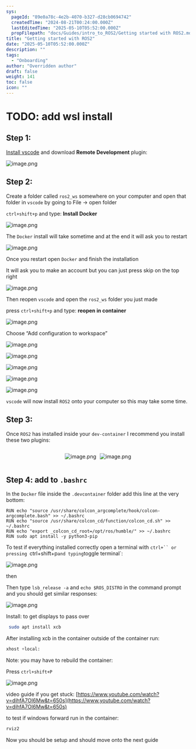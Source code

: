 ```yaml
---
sys:
  pageId: "89e0a78c-4e2b-4070-b327-d28cb0694742"
  createdTime: "2024-08-21T00:24:00.000Z"
  lastEditedTime: "2025-05-10T05:52:00.000Z"
  propFilepath: "docs/Guides/intro_to_ROS2/Getting started with ROS2.md"
title: "Getting started with ROS2"
date: "2025-05-10T05:52:00.000Z"
description: ""
tags:
  - "Onboarding"
author: "Overridden author"
draft: false
weight: 141
toc: false
icon: ""
---
```


# TODO: add wsl install

## Step 1:

[Install vscode](https://code.visualstudio.com/download) and download **Remote Development** plugin:

![image.png](https://prod-files-secure.s3.us-west-2.amazonaws.com/d518164a-d88e-44d1-a4ee-3adb3bd8bce0/efb52993-1881-4a40-b95e-6f020334f022/image.png?X-Amz-Algorithm=AWS4-HMAC-SHA256&X-Amz-Content-Sha256=UNSIGNED-PAYLOAD&X-Amz-Credential=ASIAZI2LB466TZBS2Z3L%2F20250609%2Fus-west-2%2Fs3%2Faws4_request&X-Amz-Date=20250609T150932Z&X-Amz-Expires=3600&X-Amz-Security-Token=IQoJb3JpZ2luX2VjEM7%2F%2F%2F%2F%2F%2F%2F%2F%2F%2FwEaCXVzLXdlc3QtMiJHMEUCIE%2FluFLkdzXBY1gmLliF%2BjLD08HxJRvj0gS%2B4NVO9WSNAiEAqyNYfgzjrvbiRONxSZh97EAP2%2FgsPigd%2F93VdWKw804qiAQIp%2F%2F%2F%2F%2F%2F%2F%2F%2F%2F%2FARAAGgw2Mzc0MjMxODM4MDUiDHlSzucvdGxvjvDHoCrcA2qWIfE1EGC8oT3SaYiL4t3xVHdNycFSAjId9BM4KWcA6wHaxXGhHyZ9Ro3AFSxX9%2B1gj3GkIfUHUfzhWIstOO8UAR0tu%2BBJMTaPw4B9QlZMJ%2FT9tYiWQxpzxLfGTip5rfOx96jydO4oh88W3QavM2S5vZl%2B6GBtG1qVtNz2P7PlkJTZ00rCFGBkEBIdkNEPz4Am23%2FBBrxinwnR0BggB08pX%2FzqirdVffXTvT5EWGWF6B%2FQh%2BcahvqznEyxW5kHvNQXSwwFSPOyBNkVvM3mi4juWUVRTWP0vxi7vO7v0CSGZSBD60eNkwKlMmAbvl9PyAdXmCmkleG%2BUWPnmi%2BjxXHC7bl7yOMVl6Y6SII6xtgzZd9aLPMUZgzZDeZOls9Mj8Ds9G2wELiTSlKYz5h46FPLBlF7ZU2aKOSkFz4zwjaEc6DVWtp7XGTqWGaOqhuL%2FYZhMy9mHxjxU4mjEbTH4YAVIVTUvwdXY8a16sIj3wj5%2Bdn0RzrR%2BQCYDl%2Fnr5HyrvtaziQdIQ6%2B7qIhczPicgot%2FOIvSRzVZKXiRcvrHDBFpEkd9O6KFVzZX2bBTR9je2rA9EUHLLfX1e21%2FAB6hglC4nO2uyddqxgdqSnr1KT%2BipPYHpT5pAetvmhhMLrWm8IGOqUBP3JcStF7gtw6q%2BNmEmajaMPGwIjEJ2Gb2lvSv5Mh%2F%2FaAuTBZzUnvzkqLdql2Sb5KzyPWeQXGDaZqyV056K0uLCRWgHdHijGZU6%2FtTFXoS36XlvOZWrPk902%2FM7b3rHA1n7ijXfyYyzr3dmvAByMGbsjzhaRzftbRwi%2BeK71D3IWlqTfVhE692nv3vnOZ6iQOOrUDEFMqZ31%2F7dSRz626sHKs5%2Btu&X-Amz-Signature=81a96ff5f5a0f30d0347b0c957b3848b8d082fb31d75429ad13bced5ad397427&X-Amz-SignedHeaders=host&x-id=GetObject)

## Step 2:

Create a folder called `ros2_ws` somewhere on your computer and open that folder in `vscode` by going to File → open folder 

`ctrl+shift+p` and type: **Install Docker**

![image.png](https://prod-files-secure.s3.us-west-2.amazonaws.com/d518164a-d88e-44d1-a4ee-3adb3bd8bce0/2269dc0e-1cd5-47ff-bceb-c04ad9b2eab0/image.png?X-Amz-Algorithm=AWS4-HMAC-SHA256&X-Amz-Content-Sha256=UNSIGNED-PAYLOAD&X-Amz-Credential=ASIAZI2LB466TZBS2Z3L%2F20250609%2Fus-west-2%2Fs3%2Faws4_request&X-Amz-Date=20250609T150932Z&X-Amz-Expires=3600&X-Amz-Security-Token=IQoJb3JpZ2luX2VjEM7%2F%2F%2F%2F%2F%2F%2F%2F%2F%2FwEaCXVzLXdlc3QtMiJHMEUCIE%2FluFLkdzXBY1gmLliF%2BjLD08HxJRvj0gS%2B4NVO9WSNAiEAqyNYfgzjrvbiRONxSZh97EAP2%2FgsPigd%2F93VdWKw804qiAQIp%2F%2F%2F%2F%2F%2F%2F%2F%2F%2F%2FARAAGgw2Mzc0MjMxODM4MDUiDHlSzucvdGxvjvDHoCrcA2qWIfE1EGC8oT3SaYiL4t3xVHdNycFSAjId9BM4KWcA6wHaxXGhHyZ9Ro3AFSxX9%2B1gj3GkIfUHUfzhWIstOO8UAR0tu%2BBJMTaPw4B9QlZMJ%2FT9tYiWQxpzxLfGTip5rfOx96jydO4oh88W3QavM2S5vZl%2B6GBtG1qVtNz2P7PlkJTZ00rCFGBkEBIdkNEPz4Am23%2FBBrxinwnR0BggB08pX%2FzqirdVffXTvT5EWGWF6B%2FQh%2BcahvqznEyxW5kHvNQXSwwFSPOyBNkVvM3mi4juWUVRTWP0vxi7vO7v0CSGZSBD60eNkwKlMmAbvl9PyAdXmCmkleG%2BUWPnmi%2BjxXHC7bl7yOMVl6Y6SII6xtgzZd9aLPMUZgzZDeZOls9Mj8Ds9G2wELiTSlKYz5h46FPLBlF7ZU2aKOSkFz4zwjaEc6DVWtp7XGTqWGaOqhuL%2FYZhMy9mHxjxU4mjEbTH4YAVIVTUvwdXY8a16sIj3wj5%2Bdn0RzrR%2BQCYDl%2Fnr5HyrvtaziQdIQ6%2B7qIhczPicgot%2FOIvSRzVZKXiRcvrHDBFpEkd9O6KFVzZX2bBTR9je2rA9EUHLLfX1e21%2FAB6hglC4nO2uyddqxgdqSnr1KT%2BipPYHpT5pAetvmhhMLrWm8IGOqUBP3JcStF7gtw6q%2BNmEmajaMPGwIjEJ2Gb2lvSv5Mh%2F%2FaAuTBZzUnvzkqLdql2Sb5KzyPWeQXGDaZqyV056K0uLCRWgHdHijGZU6%2FtTFXoS36XlvOZWrPk902%2FM7b3rHA1n7ijXfyYyzr3dmvAByMGbsjzhaRzftbRwi%2BeK71D3IWlqTfVhE692nv3vnOZ6iQOOrUDEFMqZ31%2F7dSRz626sHKs5%2Btu&X-Amz-Signature=9196a1e2a0163e873b1dc67379fa8f7a73d51116aedf4b20527625491e60767c&X-Amz-SignedHeaders=host&x-id=GetObject)

The `Docker` install will take sometime and at the end it will ask you to restart

![image.png](https://prod-files-secure.s3.us-west-2.amazonaws.com/d518164a-d88e-44d1-a4ee-3adb3bd8bce0/ed233f78-be33-4b1f-b89c-9c346c0e961e/image.png?X-Amz-Algorithm=AWS4-HMAC-SHA256&X-Amz-Content-Sha256=UNSIGNED-PAYLOAD&X-Amz-Credential=ASIAZI2LB466TZBS2Z3L%2F20250609%2Fus-west-2%2Fs3%2Faws4_request&X-Amz-Date=20250609T150932Z&X-Amz-Expires=3600&X-Amz-Security-Token=IQoJb3JpZ2luX2VjEM7%2F%2F%2F%2F%2F%2F%2F%2F%2F%2FwEaCXVzLXdlc3QtMiJHMEUCIE%2FluFLkdzXBY1gmLliF%2BjLD08HxJRvj0gS%2B4NVO9WSNAiEAqyNYfgzjrvbiRONxSZh97EAP2%2FgsPigd%2F93VdWKw804qiAQIp%2F%2F%2F%2F%2F%2F%2F%2F%2F%2F%2FARAAGgw2Mzc0MjMxODM4MDUiDHlSzucvdGxvjvDHoCrcA2qWIfE1EGC8oT3SaYiL4t3xVHdNycFSAjId9BM4KWcA6wHaxXGhHyZ9Ro3AFSxX9%2B1gj3GkIfUHUfzhWIstOO8UAR0tu%2BBJMTaPw4B9QlZMJ%2FT9tYiWQxpzxLfGTip5rfOx96jydO4oh88W3QavM2S5vZl%2B6GBtG1qVtNz2P7PlkJTZ00rCFGBkEBIdkNEPz4Am23%2FBBrxinwnR0BggB08pX%2FzqirdVffXTvT5EWGWF6B%2FQh%2BcahvqznEyxW5kHvNQXSwwFSPOyBNkVvM3mi4juWUVRTWP0vxi7vO7v0CSGZSBD60eNkwKlMmAbvl9PyAdXmCmkleG%2BUWPnmi%2BjxXHC7bl7yOMVl6Y6SII6xtgzZd9aLPMUZgzZDeZOls9Mj8Ds9G2wELiTSlKYz5h46FPLBlF7ZU2aKOSkFz4zwjaEc6DVWtp7XGTqWGaOqhuL%2FYZhMy9mHxjxU4mjEbTH4YAVIVTUvwdXY8a16sIj3wj5%2Bdn0RzrR%2BQCYDl%2Fnr5HyrvtaziQdIQ6%2B7qIhczPicgot%2FOIvSRzVZKXiRcvrHDBFpEkd9O6KFVzZX2bBTR9je2rA9EUHLLfX1e21%2FAB6hglC4nO2uyddqxgdqSnr1KT%2BipPYHpT5pAetvmhhMLrWm8IGOqUBP3JcStF7gtw6q%2BNmEmajaMPGwIjEJ2Gb2lvSv5Mh%2F%2FaAuTBZzUnvzkqLdql2Sb5KzyPWeQXGDaZqyV056K0uLCRWgHdHijGZU6%2FtTFXoS36XlvOZWrPk902%2FM7b3rHA1n7ijXfyYyzr3dmvAByMGbsjzhaRzftbRwi%2BeK71D3IWlqTfVhE692nv3vnOZ6iQOOrUDEFMqZ31%2F7dSRz626sHKs5%2Btu&X-Amz-Signature=a951500fe3ab606fc78dda94c7b1cfdb90dce276600d9c85e56c048585f45871&X-Amz-SignedHeaders=host&x-id=GetObject)

Once you restart open `Docker` and finish the installation

It will ask you to make an account but you can just press skip on the top right

![image.png](https://prod-files-secure.s3.us-west-2.amazonaws.com/d518164a-d88e-44d1-a4ee-3adb3bd8bce0/21010ad9-1659-4fd9-9f59-9932a09b2a3d/image.png?X-Amz-Algorithm=AWS4-HMAC-SHA256&X-Amz-Content-Sha256=UNSIGNED-PAYLOAD&X-Amz-Credential=ASIAZI2LB466TZBS2Z3L%2F20250609%2Fus-west-2%2Fs3%2Faws4_request&X-Amz-Date=20250609T150932Z&X-Amz-Expires=3600&X-Amz-Security-Token=IQoJb3JpZ2luX2VjEM7%2F%2F%2F%2F%2F%2F%2F%2F%2F%2FwEaCXVzLXdlc3QtMiJHMEUCIE%2FluFLkdzXBY1gmLliF%2BjLD08HxJRvj0gS%2B4NVO9WSNAiEAqyNYfgzjrvbiRONxSZh97EAP2%2FgsPigd%2F93VdWKw804qiAQIp%2F%2F%2F%2F%2F%2F%2F%2F%2F%2F%2FARAAGgw2Mzc0MjMxODM4MDUiDHlSzucvdGxvjvDHoCrcA2qWIfE1EGC8oT3SaYiL4t3xVHdNycFSAjId9BM4KWcA6wHaxXGhHyZ9Ro3AFSxX9%2B1gj3GkIfUHUfzhWIstOO8UAR0tu%2BBJMTaPw4B9QlZMJ%2FT9tYiWQxpzxLfGTip5rfOx96jydO4oh88W3QavM2S5vZl%2B6GBtG1qVtNz2P7PlkJTZ00rCFGBkEBIdkNEPz4Am23%2FBBrxinwnR0BggB08pX%2FzqirdVffXTvT5EWGWF6B%2FQh%2BcahvqznEyxW5kHvNQXSwwFSPOyBNkVvM3mi4juWUVRTWP0vxi7vO7v0CSGZSBD60eNkwKlMmAbvl9PyAdXmCmkleG%2BUWPnmi%2BjxXHC7bl7yOMVl6Y6SII6xtgzZd9aLPMUZgzZDeZOls9Mj8Ds9G2wELiTSlKYz5h46FPLBlF7ZU2aKOSkFz4zwjaEc6DVWtp7XGTqWGaOqhuL%2FYZhMy9mHxjxU4mjEbTH4YAVIVTUvwdXY8a16sIj3wj5%2Bdn0RzrR%2BQCYDl%2Fnr5HyrvtaziQdIQ6%2B7qIhczPicgot%2FOIvSRzVZKXiRcvrHDBFpEkd9O6KFVzZX2bBTR9je2rA9EUHLLfX1e21%2FAB6hglC4nO2uyddqxgdqSnr1KT%2BipPYHpT5pAetvmhhMLrWm8IGOqUBP3JcStF7gtw6q%2BNmEmajaMPGwIjEJ2Gb2lvSv5Mh%2F%2FaAuTBZzUnvzkqLdql2Sb5KzyPWeQXGDaZqyV056K0uLCRWgHdHijGZU6%2FtTFXoS36XlvOZWrPk902%2FM7b3rHA1n7ijXfyYyzr3dmvAByMGbsjzhaRzftbRwi%2BeK71D3IWlqTfVhE692nv3vnOZ6iQOOrUDEFMqZ31%2F7dSRz626sHKs5%2Btu&X-Amz-Signature=c54eb413da447ef64a14b0783b6f12360df9f652906e61654260310aa5340bef&X-Amz-SignedHeaders=host&x-id=GetObject)

Then reopen `vscode` and open the `ros2_ws` folder you just made

press `ctrl+shift+p` and type: **reopen in container**

![image.png](https://prod-files-secure.s3.us-west-2.amazonaws.com/d518164a-d88e-44d1-a4ee-3adb3bd8bce0/4e93b8c2-41ad-488c-8095-c74205196118/image.png?X-Amz-Algorithm=AWS4-HMAC-SHA256&X-Amz-Content-Sha256=UNSIGNED-PAYLOAD&X-Amz-Credential=ASIAZI2LB466TZBS2Z3L%2F20250609%2Fus-west-2%2Fs3%2Faws4_request&X-Amz-Date=20250609T150932Z&X-Amz-Expires=3600&X-Amz-Security-Token=IQoJb3JpZ2luX2VjEM7%2F%2F%2F%2F%2F%2F%2F%2F%2F%2FwEaCXVzLXdlc3QtMiJHMEUCIE%2FluFLkdzXBY1gmLliF%2BjLD08HxJRvj0gS%2B4NVO9WSNAiEAqyNYfgzjrvbiRONxSZh97EAP2%2FgsPigd%2F93VdWKw804qiAQIp%2F%2F%2F%2F%2F%2F%2F%2F%2F%2F%2FARAAGgw2Mzc0MjMxODM4MDUiDHlSzucvdGxvjvDHoCrcA2qWIfE1EGC8oT3SaYiL4t3xVHdNycFSAjId9BM4KWcA6wHaxXGhHyZ9Ro3AFSxX9%2B1gj3GkIfUHUfzhWIstOO8UAR0tu%2BBJMTaPw4B9QlZMJ%2FT9tYiWQxpzxLfGTip5rfOx96jydO4oh88W3QavM2S5vZl%2B6GBtG1qVtNz2P7PlkJTZ00rCFGBkEBIdkNEPz4Am23%2FBBrxinwnR0BggB08pX%2FzqirdVffXTvT5EWGWF6B%2FQh%2BcahvqznEyxW5kHvNQXSwwFSPOyBNkVvM3mi4juWUVRTWP0vxi7vO7v0CSGZSBD60eNkwKlMmAbvl9PyAdXmCmkleG%2BUWPnmi%2BjxXHC7bl7yOMVl6Y6SII6xtgzZd9aLPMUZgzZDeZOls9Mj8Ds9G2wELiTSlKYz5h46FPLBlF7ZU2aKOSkFz4zwjaEc6DVWtp7XGTqWGaOqhuL%2FYZhMy9mHxjxU4mjEbTH4YAVIVTUvwdXY8a16sIj3wj5%2Bdn0RzrR%2BQCYDl%2Fnr5HyrvtaziQdIQ6%2B7qIhczPicgot%2FOIvSRzVZKXiRcvrHDBFpEkd9O6KFVzZX2bBTR9je2rA9EUHLLfX1e21%2FAB6hglC4nO2uyddqxgdqSnr1KT%2BipPYHpT5pAetvmhhMLrWm8IGOqUBP3JcStF7gtw6q%2BNmEmajaMPGwIjEJ2Gb2lvSv5Mh%2F%2FaAuTBZzUnvzkqLdql2Sb5KzyPWeQXGDaZqyV056K0uLCRWgHdHijGZU6%2FtTFXoS36XlvOZWrPk902%2FM7b3rHA1n7ijXfyYyzr3dmvAByMGbsjzhaRzftbRwi%2BeK71D3IWlqTfVhE692nv3vnOZ6iQOOrUDEFMqZ31%2F7dSRz626sHKs5%2Btu&X-Amz-Signature=64a4aec0b9ab170663da565b2732b96fe0029155b6fafed4f59f592713faac40&X-Amz-SignedHeaders=host&x-id=GetObject)

Choose “Add configuration to workspace”

![image.png](https://prod-files-secure.s3.us-west-2.amazonaws.com/d518164a-d88e-44d1-a4ee-3adb3bd8bce0/9560b282-5060-4989-ba37-97e7b2c22476/image.png?X-Amz-Algorithm=AWS4-HMAC-SHA256&X-Amz-Content-Sha256=UNSIGNED-PAYLOAD&X-Amz-Credential=ASIAZI2LB466TZBS2Z3L%2F20250609%2Fus-west-2%2Fs3%2Faws4_request&X-Amz-Date=20250609T150932Z&X-Amz-Expires=3600&X-Amz-Security-Token=IQoJb3JpZ2luX2VjEM7%2F%2F%2F%2F%2F%2F%2F%2F%2F%2FwEaCXVzLXdlc3QtMiJHMEUCIE%2FluFLkdzXBY1gmLliF%2BjLD08HxJRvj0gS%2B4NVO9WSNAiEAqyNYfgzjrvbiRONxSZh97EAP2%2FgsPigd%2F93VdWKw804qiAQIp%2F%2F%2F%2F%2F%2F%2F%2F%2F%2F%2FARAAGgw2Mzc0MjMxODM4MDUiDHlSzucvdGxvjvDHoCrcA2qWIfE1EGC8oT3SaYiL4t3xVHdNycFSAjId9BM4KWcA6wHaxXGhHyZ9Ro3AFSxX9%2B1gj3GkIfUHUfzhWIstOO8UAR0tu%2BBJMTaPw4B9QlZMJ%2FT9tYiWQxpzxLfGTip5rfOx96jydO4oh88W3QavM2S5vZl%2B6GBtG1qVtNz2P7PlkJTZ00rCFGBkEBIdkNEPz4Am23%2FBBrxinwnR0BggB08pX%2FzqirdVffXTvT5EWGWF6B%2FQh%2BcahvqznEyxW5kHvNQXSwwFSPOyBNkVvM3mi4juWUVRTWP0vxi7vO7v0CSGZSBD60eNkwKlMmAbvl9PyAdXmCmkleG%2BUWPnmi%2BjxXHC7bl7yOMVl6Y6SII6xtgzZd9aLPMUZgzZDeZOls9Mj8Ds9G2wELiTSlKYz5h46FPLBlF7ZU2aKOSkFz4zwjaEc6DVWtp7XGTqWGaOqhuL%2FYZhMy9mHxjxU4mjEbTH4YAVIVTUvwdXY8a16sIj3wj5%2Bdn0RzrR%2BQCYDl%2Fnr5HyrvtaziQdIQ6%2B7qIhczPicgot%2FOIvSRzVZKXiRcvrHDBFpEkd9O6KFVzZX2bBTR9je2rA9EUHLLfX1e21%2FAB6hglC4nO2uyddqxgdqSnr1KT%2BipPYHpT5pAetvmhhMLrWm8IGOqUBP3JcStF7gtw6q%2BNmEmajaMPGwIjEJ2Gb2lvSv5Mh%2F%2FaAuTBZzUnvzkqLdql2Sb5KzyPWeQXGDaZqyV056K0uLCRWgHdHijGZU6%2FtTFXoS36XlvOZWrPk902%2FM7b3rHA1n7ijXfyYyzr3dmvAByMGbsjzhaRzftbRwi%2BeK71D3IWlqTfVhE692nv3vnOZ6iQOOrUDEFMqZ31%2F7dSRz626sHKs5%2Btu&X-Amz-Signature=32dcd72833a23507d0531cdcfa52acd3279000dc8f6ade8aa36864df275af813&X-Amz-SignedHeaders=host&x-id=GetObject)

![image.png](https://prod-files-secure.s3.us-west-2.amazonaws.com/d518164a-d88e-44d1-a4ee-3adb3bd8bce0/2ee63f81-886b-48e8-a553-dc6e5eac99e4/image.png?X-Amz-Algorithm=AWS4-HMAC-SHA256&X-Amz-Content-Sha256=UNSIGNED-PAYLOAD&X-Amz-Credential=ASIAZI2LB466TZBS2Z3L%2F20250609%2Fus-west-2%2Fs3%2Faws4_request&X-Amz-Date=20250609T150932Z&X-Amz-Expires=3600&X-Amz-Security-Token=IQoJb3JpZ2luX2VjEM7%2F%2F%2F%2F%2F%2F%2F%2F%2F%2FwEaCXVzLXdlc3QtMiJHMEUCIE%2FluFLkdzXBY1gmLliF%2BjLD08HxJRvj0gS%2B4NVO9WSNAiEAqyNYfgzjrvbiRONxSZh97EAP2%2FgsPigd%2F93VdWKw804qiAQIp%2F%2F%2F%2F%2F%2F%2F%2F%2F%2F%2FARAAGgw2Mzc0MjMxODM4MDUiDHlSzucvdGxvjvDHoCrcA2qWIfE1EGC8oT3SaYiL4t3xVHdNycFSAjId9BM4KWcA6wHaxXGhHyZ9Ro3AFSxX9%2B1gj3GkIfUHUfzhWIstOO8UAR0tu%2BBJMTaPw4B9QlZMJ%2FT9tYiWQxpzxLfGTip5rfOx96jydO4oh88W3QavM2S5vZl%2B6GBtG1qVtNz2P7PlkJTZ00rCFGBkEBIdkNEPz4Am23%2FBBrxinwnR0BggB08pX%2FzqirdVffXTvT5EWGWF6B%2FQh%2BcahvqznEyxW5kHvNQXSwwFSPOyBNkVvM3mi4juWUVRTWP0vxi7vO7v0CSGZSBD60eNkwKlMmAbvl9PyAdXmCmkleG%2BUWPnmi%2BjxXHC7bl7yOMVl6Y6SII6xtgzZd9aLPMUZgzZDeZOls9Mj8Ds9G2wELiTSlKYz5h46FPLBlF7ZU2aKOSkFz4zwjaEc6DVWtp7XGTqWGaOqhuL%2FYZhMy9mHxjxU4mjEbTH4YAVIVTUvwdXY8a16sIj3wj5%2Bdn0RzrR%2BQCYDl%2Fnr5HyrvtaziQdIQ6%2B7qIhczPicgot%2FOIvSRzVZKXiRcvrHDBFpEkd9O6KFVzZX2bBTR9je2rA9EUHLLfX1e21%2FAB6hglC4nO2uyddqxgdqSnr1KT%2BipPYHpT5pAetvmhhMLrWm8IGOqUBP3JcStF7gtw6q%2BNmEmajaMPGwIjEJ2Gb2lvSv5Mh%2F%2FaAuTBZzUnvzkqLdql2Sb5KzyPWeQXGDaZqyV056K0uLCRWgHdHijGZU6%2FtTFXoS36XlvOZWrPk902%2FM7b3rHA1n7ijXfyYyzr3dmvAByMGbsjzhaRzftbRwi%2BeK71D3IWlqTfVhE692nv3vnOZ6iQOOrUDEFMqZ31%2F7dSRz626sHKs5%2Btu&X-Amz-Signature=594d1e328009a35c82bc5c1a35a6c0586bfc6ddab568fced4eb8784c5a585a51&X-Amz-SignedHeaders=host&x-id=GetObject)

![image.png](https://prod-files-secure.s3.us-west-2.amazonaws.com/d518164a-d88e-44d1-a4ee-3adb3bd8bce0/ae1580b2-b048-407e-aed9-b584224a7a04/image.png?X-Amz-Algorithm=AWS4-HMAC-SHA256&X-Amz-Content-Sha256=UNSIGNED-PAYLOAD&X-Amz-Credential=ASIAZI2LB466TZBS2Z3L%2F20250609%2Fus-west-2%2Fs3%2Faws4_request&X-Amz-Date=20250609T150932Z&X-Amz-Expires=3600&X-Amz-Security-Token=IQoJb3JpZ2luX2VjEM7%2F%2F%2F%2F%2F%2F%2F%2F%2F%2FwEaCXVzLXdlc3QtMiJHMEUCIE%2FluFLkdzXBY1gmLliF%2BjLD08HxJRvj0gS%2B4NVO9WSNAiEAqyNYfgzjrvbiRONxSZh97EAP2%2FgsPigd%2F93VdWKw804qiAQIp%2F%2F%2F%2F%2F%2F%2F%2F%2F%2F%2FARAAGgw2Mzc0MjMxODM4MDUiDHlSzucvdGxvjvDHoCrcA2qWIfE1EGC8oT3SaYiL4t3xVHdNycFSAjId9BM4KWcA6wHaxXGhHyZ9Ro3AFSxX9%2B1gj3GkIfUHUfzhWIstOO8UAR0tu%2BBJMTaPw4B9QlZMJ%2FT9tYiWQxpzxLfGTip5rfOx96jydO4oh88W3QavM2S5vZl%2B6GBtG1qVtNz2P7PlkJTZ00rCFGBkEBIdkNEPz4Am23%2FBBrxinwnR0BggB08pX%2FzqirdVffXTvT5EWGWF6B%2FQh%2BcahvqznEyxW5kHvNQXSwwFSPOyBNkVvM3mi4juWUVRTWP0vxi7vO7v0CSGZSBD60eNkwKlMmAbvl9PyAdXmCmkleG%2BUWPnmi%2BjxXHC7bl7yOMVl6Y6SII6xtgzZd9aLPMUZgzZDeZOls9Mj8Ds9G2wELiTSlKYz5h46FPLBlF7ZU2aKOSkFz4zwjaEc6DVWtp7XGTqWGaOqhuL%2FYZhMy9mHxjxU4mjEbTH4YAVIVTUvwdXY8a16sIj3wj5%2Bdn0RzrR%2BQCYDl%2Fnr5HyrvtaziQdIQ6%2B7qIhczPicgot%2FOIvSRzVZKXiRcvrHDBFpEkd9O6KFVzZX2bBTR9je2rA9EUHLLfX1e21%2FAB6hglC4nO2uyddqxgdqSnr1KT%2BipPYHpT5pAetvmhhMLrWm8IGOqUBP3JcStF7gtw6q%2BNmEmajaMPGwIjEJ2Gb2lvSv5Mh%2F%2FaAuTBZzUnvzkqLdql2Sb5KzyPWeQXGDaZqyV056K0uLCRWgHdHijGZU6%2FtTFXoS36XlvOZWrPk902%2FM7b3rHA1n7ijXfyYyzr3dmvAByMGbsjzhaRzftbRwi%2BeK71D3IWlqTfVhE692nv3vnOZ6iQOOrUDEFMqZ31%2F7dSRz626sHKs5%2Btu&X-Amz-Signature=4dde327c5e4bb46149e8d56affd15bde632f78598a1b01024338337c98a43a61&X-Amz-SignedHeaders=host&x-id=GetObject)

![image.png](https://prod-files-secure.s3.us-west-2.amazonaws.com/d518164a-d88e-44d1-a4ee-3adb3bd8bce0/53255b28-f75e-430f-b9e3-c0ac8577e42b/image.png?X-Amz-Algorithm=AWS4-HMAC-SHA256&X-Amz-Content-Sha256=UNSIGNED-PAYLOAD&X-Amz-Credential=ASIAZI2LB466TZBS2Z3L%2F20250609%2Fus-west-2%2Fs3%2Faws4_request&X-Amz-Date=20250609T150932Z&X-Amz-Expires=3600&X-Amz-Security-Token=IQoJb3JpZ2luX2VjEM7%2F%2F%2F%2F%2F%2F%2F%2F%2F%2FwEaCXVzLXdlc3QtMiJHMEUCIE%2FluFLkdzXBY1gmLliF%2BjLD08HxJRvj0gS%2B4NVO9WSNAiEAqyNYfgzjrvbiRONxSZh97EAP2%2FgsPigd%2F93VdWKw804qiAQIp%2F%2F%2F%2F%2F%2F%2F%2F%2F%2F%2FARAAGgw2Mzc0MjMxODM4MDUiDHlSzucvdGxvjvDHoCrcA2qWIfE1EGC8oT3SaYiL4t3xVHdNycFSAjId9BM4KWcA6wHaxXGhHyZ9Ro3AFSxX9%2B1gj3GkIfUHUfzhWIstOO8UAR0tu%2BBJMTaPw4B9QlZMJ%2FT9tYiWQxpzxLfGTip5rfOx96jydO4oh88W3QavM2S5vZl%2B6GBtG1qVtNz2P7PlkJTZ00rCFGBkEBIdkNEPz4Am23%2FBBrxinwnR0BggB08pX%2FzqirdVffXTvT5EWGWF6B%2FQh%2BcahvqznEyxW5kHvNQXSwwFSPOyBNkVvM3mi4juWUVRTWP0vxi7vO7v0CSGZSBD60eNkwKlMmAbvl9PyAdXmCmkleG%2BUWPnmi%2BjxXHC7bl7yOMVl6Y6SII6xtgzZd9aLPMUZgzZDeZOls9Mj8Ds9G2wELiTSlKYz5h46FPLBlF7ZU2aKOSkFz4zwjaEc6DVWtp7XGTqWGaOqhuL%2FYZhMy9mHxjxU4mjEbTH4YAVIVTUvwdXY8a16sIj3wj5%2Bdn0RzrR%2BQCYDl%2Fnr5HyrvtaziQdIQ6%2B7qIhczPicgot%2FOIvSRzVZKXiRcvrHDBFpEkd9O6KFVzZX2bBTR9je2rA9EUHLLfX1e21%2FAB6hglC4nO2uyddqxgdqSnr1KT%2BipPYHpT5pAetvmhhMLrWm8IGOqUBP3JcStF7gtw6q%2BNmEmajaMPGwIjEJ2Gb2lvSv5Mh%2F%2FaAuTBZzUnvzkqLdql2Sb5KzyPWeQXGDaZqyV056K0uLCRWgHdHijGZU6%2FtTFXoS36XlvOZWrPk902%2FM7b3rHA1n7ijXfyYyzr3dmvAByMGbsjzhaRzftbRwi%2BeK71D3IWlqTfVhE692nv3vnOZ6iQOOrUDEFMqZ31%2F7dSRz626sHKs5%2Btu&X-Amz-Signature=1b320aac70735077719d3b5b81dcf8f16139cbba52565e0723eecaa3064b7a54&X-Amz-SignedHeaders=host&x-id=GetObject)

![image.png](https://prod-files-secure.s3.us-west-2.amazonaws.com/d518164a-d88e-44d1-a4ee-3adb3bd8bce0/7c562767-5af9-4ffb-97d1-327bcdf4ee00/image.png?X-Amz-Algorithm=AWS4-HMAC-SHA256&X-Amz-Content-Sha256=UNSIGNED-PAYLOAD&X-Amz-Credential=ASIAZI2LB466TZBS2Z3L%2F20250609%2Fus-west-2%2Fs3%2Faws4_request&X-Amz-Date=20250609T150932Z&X-Amz-Expires=3600&X-Amz-Security-Token=IQoJb3JpZ2luX2VjEM7%2F%2F%2F%2F%2F%2F%2F%2F%2F%2FwEaCXVzLXdlc3QtMiJHMEUCIE%2FluFLkdzXBY1gmLliF%2BjLD08HxJRvj0gS%2B4NVO9WSNAiEAqyNYfgzjrvbiRONxSZh97EAP2%2FgsPigd%2F93VdWKw804qiAQIp%2F%2F%2F%2F%2F%2F%2F%2F%2F%2F%2FARAAGgw2Mzc0MjMxODM4MDUiDHlSzucvdGxvjvDHoCrcA2qWIfE1EGC8oT3SaYiL4t3xVHdNycFSAjId9BM4KWcA6wHaxXGhHyZ9Ro3AFSxX9%2B1gj3GkIfUHUfzhWIstOO8UAR0tu%2BBJMTaPw4B9QlZMJ%2FT9tYiWQxpzxLfGTip5rfOx96jydO4oh88W3QavM2S5vZl%2B6GBtG1qVtNz2P7PlkJTZ00rCFGBkEBIdkNEPz4Am23%2FBBrxinwnR0BggB08pX%2FzqirdVffXTvT5EWGWF6B%2FQh%2BcahvqznEyxW5kHvNQXSwwFSPOyBNkVvM3mi4juWUVRTWP0vxi7vO7v0CSGZSBD60eNkwKlMmAbvl9PyAdXmCmkleG%2BUWPnmi%2BjxXHC7bl7yOMVl6Y6SII6xtgzZd9aLPMUZgzZDeZOls9Mj8Ds9G2wELiTSlKYz5h46FPLBlF7ZU2aKOSkFz4zwjaEc6DVWtp7XGTqWGaOqhuL%2FYZhMy9mHxjxU4mjEbTH4YAVIVTUvwdXY8a16sIj3wj5%2Bdn0RzrR%2BQCYDl%2Fnr5HyrvtaziQdIQ6%2B7qIhczPicgot%2FOIvSRzVZKXiRcvrHDBFpEkd9O6KFVzZX2bBTR9je2rA9EUHLLfX1e21%2FAB6hglC4nO2uyddqxgdqSnr1KT%2BipPYHpT5pAetvmhhMLrWm8IGOqUBP3JcStF7gtw6q%2BNmEmajaMPGwIjEJ2Gb2lvSv5Mh%2F%2FaAuTBZzUnvzkqLdql2Sb5KzyPWeQXGDaZqyV056K0uLCRWgHdHijGZU6%2FtTFXoS36XlvOZWrPk902%2FM7b3rHA1n7ijXfyYyzr3dmvAByMGbsjzhaRzftbRwi%2BeK71D3IWlqTfVhE692nv3vnOZ6iQOOrUDEFMqZ31%2F7dSRz626sHKs5%2Btu&X-Amz-Signature=bec33eeb52fef86050eb86be487c1843047df1aa5707f08d63322bda5f37bdef&X-Amz-SignedHeaders=host&x-id=GetObject)

`vscode` will now install `ROS2` onto your computer so this may take some time.

## Step 3:

Once `ROS2` has installed inside your `dev-container` I recommend you install these two plugins:

<div style="display: flex;flex-direction: row; column-gap:10px; max-width: 630px;justify-content: center;">
<div>

![image.png](https://prod-files-secure.s3.us-west-2.amazonaws.com/d518164a-d88e-44d1-a4ee-3adb3bd8bce0/3fc3d550-5a54-4ba1-ba6b-faa01cdb7369/image.png?X-Amz-Algorithm=AWS4-HMAC-SHA256&X-Amz-Content-Sha256=UNSIGNED-PAYLOAD&X-Amz-Credential=ASIAZI2LB466XLZD4AK4%2F20250609%2Fus-west-2%2Fs3%2Faws4_request&X-Amz-Date=20250609T150933Z&X-Amz-Expires=3600&X-Amz-Security-Token=IQoJb3JpZ2luX2VjEM7%2F%2F%2F%2F%2F%2F%2F%2F%2F%2FwEaCXVzLXdlc3QtMiJHMEUCIQD7ctraw38xefSq%2BkYe6AW3GtBADUR0KaTf6uxai7oASwIgbTCsc0ZY%2BZqQP9ScxZMdhJQckZUhK%2FI6m%2Fpe3etFRxoqiAQIp%2F%2F%2F%2F%2F%2F%2F%2F%2F%2F%2FARAAGgw2Mzc0MjMxODM4MDUiDGCVN5Gj6TxzaFmC8CrcA8LrKmyqBwReVO2jEIKTsRH%2FGelfT59ML8OPdiF27hVydkN%2Ffoc1liHv6YCrLD%2BMmi8eE7Pl8Lnws8wTMf837ZAc7FD2hJak42wG9M8pLuyCdjq8c1lUZZBe5%2BvePe7SmwmWN%2BTF%2Bx08BfE6KoRoS63Op3%2BijCG8p8SzHPoCX3%2BT7bMilZ0khqM6OsbKDOMrx2xdkeHs0cHmZV%2B1zCvV0slxIYP%2FPv3bjBuw32N2xpjdWf21f9%2FEquRfc59zncBu94dHCwFHiQg33Wzekf3RM9Lc9RUrb9F0kt3oo615D4UzMo6yv1sJ1QJEBs9p0zjoAr0hIpSRvwXXFk%2Fff5T5sPP2eHMTmJPQTWBVJ7yKrADSZo9CpCZOA9zbNQQ2L5BF%2FgxkU8As1tL1kGsGifPCFJNi5cIK5ebS4EnfhmxUPkgLUbVwa3Uy2eaZUz5ZS6XJzS8Lwp34HDBB3pycqr1Pg%2BM4Y2dAJDc1N5AcgS5aBotaaFK0VGCywgOUOkGz%2FB2DeXgpGf8%2Bsbsb7OPkIDCOHYRi5Kjesk8xaAkyZJPwwj5prP14XZa23j4GPGzw3k6rFvRFvdG6w0QWmX%2FbXScqYfeMiVaSn4s5JWnsFXhLEEFd2DG95eGrhwwmven2MJHWm8IGOqUBF5b2bQFBAdnMOloKYRgxBpwNKGn9y0iCcvVMWScH2GXgoMPpWtE9fKBFFfMS%2Bb6wMiY85FAVLaRBwB%2FyefIzdknq%2Fd1iH2f5VsqqTtsvgbYATLNccJ5OZQ5W9KoBQrQeOkCgOfsx82%2BT0O%2F9vmMaQ0%2BJmwkmvCGqopt6l2S8e82JLFqSWD2guC9X834%2B9ZDBcGA2zWCrW4Ifao06sUq9i386bSp4&X-Amz-Signature=54136efdc9ac546bf817f145f6948365d75c64ca2249a9bf4d0348fc30325c28&X-Amz-SignedHeaders=host&x-id=GetObject)

</div>
<div>

![image.png](https://prod-files-secure.s3.us-west-2.amazonaws.com/d518164a-d88e-44d1-a4ee-3adb3bd8bce0/d994cc66-13c2-4093-a5a3-f84cf4601a82/image.png?X-Amz-Algorithm=AWS4-HMAC-SHA256&X-Amz-Content-Sha256=UNSIGNED-PAYLOAD&X-Amz-Credential=ASIAZI2LB4666FQVPQ4N%2F20250609%2Fus-west-2%2Fs3%2Faws4_request&X-Amz-Date=20250609T150933Z&X-Amz-Expires=3600&X-Amz-Security-Token=IQoJb3JpZ2luX2VjEM7%2F%2F%2F%2F%2F%2F%2F%2F%2F%2FwEaCXVzLXdlc3QtMiJIMEYCIQCfNjQrleXp%2FNh9393O2IKc5dylFZT3%2BmmCadwEnJtS4wIhANEjk1UznxEicSMJvQmXmUf4xjMy0uyJNRnSBiiuNicdKogECKf%2F%2F%2F%2F%2F%2F%2F%2F%2F%2FwEQABoMNjM3NDIzMTgzODA1IgyS7GjRdraflIutbg8q3ANJNTPoCnl9QKGqkiqwtEcRsmMpMPuHPV3WC5QTemtAxhNpHnpPTjAfCHYoV9uNZpppi6g74QUQ%2BpteR357RyFrj2JEATtaQH%2BJzPjICcAM8T3hRZT2Kejvfw98vP5DDHjvCrFwmWyMBaolPb%2FGJiP3V1xVIaEJYNfKkSMIJ1Dwss9sKAHOXGnvLrrpP7gq2XvksjS%2FhrbsPzNaAvTctXaZK%2BqfwBlli2TvQszOdRmC3g39hH9VKp2Z7r1JTIJRyFOUA58P%2Bkb8SCr8g6hJ6t53xwhtDPET37lcSuCCLFhSUccHWhek726tlp7OfuAFZ088LFb92myyqNijuhll3Po0UMXsa%2FwBsu1O6hDy%2BsE3HcEHmUsaHhyvodyNitQBWF71SqOm40iqJt3vOwNCU9x73qtQm22rSu%2FduRySxjM4DLIG4L4eFS21LG25J3Z%2F4iRrW6sfK0CLsCjzJzDv%2FYngJ5tfKq4BRsRU7IHEvQcqsiWY1un3k3MqxJFkJhFhWI2HOZlRNR4INJHWqfCFcBXc1xC%2FRjGWWq8Oscnz%2FBV%2FAx5KRe931fYicsJWToTuKNT7UVoQo%2B3zFGUNt9NA0ECgovvOQABhcHrVW91Xe0kTETIen1Buf4rUwpXQjTDX1pvCBjqkAXw2KZyUBBSbgRgicKqYllzeNjFUK0lix1S1ayTSsH06hocwl0dSMtykjyT3uJk6i%2Bs73tjRIiFE1rbC9LwSc3dk98l1UJt0mE2eCJZ98204vsgfkh%2Ff2m4pZu1uMeEiT6xK5V2F2vl5zHzvZfQZFPd7qPC9Kw83ZwtMb1ZkCGLZLTa0QNkhQJo1iXn%2FMNBMETdYl6mTEmGZxc%2FMMdehG4MGvmrP&X-Amz-Signature=ddadfb34bb87b5076e4bf905e3065c0424cf2e8eafd5661dfb0a9a8291d8c273&X-Amz-SignedHeaders=host&x-id=GetObject)

</div>
</div>

## Step 4: add to `.bashrc`

In the `Docker` file inside the `.devcontainer` folder add this line at the very bottom: 

```docker
RUN echo "source /usr/share/colcon_argcomplete/hook/colcon-argcomplete.bash" >> ~/.bashrc
RUN echo "source /usr/share/colcon_cd/function/colcon_cd.sh" >> ~/.bashrc
RUN echo "export _colcon_cd_root=/opt/ros/humble/" >> ~/.bashrc
RUN sudo apt install -y python3-pip 
```

To test if everything installed correctly open a terminal with `ctrl+`` or pressing `ctrl+shift+p` and typing `toggle terminal`:

![image.png](https://prod-files-secure.s3.us-west-2.amazonaws.com/d518164a-d88e-44d1-a4ee-3adb3bd8bce0/6a4943d8-b04e-4c02-9a58-775f3384d1a5/image.png?X-Amz-Algorithm=AWS4-HMAC-SHA256&X-Amz-Content-Sha256=UNSIGNED-PAYLOAD&X-Amz-Credential=ASIAZI2LB466TZBS2Z3L%2F20250609%2Fus-west-2%2Fs3%2Faws4_request&X-Amz-Date=20250609T150932Z&X-Amz-Expires=3600&X-Amz-Security-Token=IQoJb3JpZ2luX2VjEM7%2F%2F%2F%2F%2F%2F%2F%2F%2F%2FwEaCXVzLXdlc3QtMiJHMEUCIE%2FluFLkdzXBY1gmLliF%2BjLD08HxJRvj0gS%2B4NVO9WSNAiEAqyNYfgzjrvbiRONxSZh97EAP2%2FgsPigd%2F93VdWKw804qiAQIp%2F%2F%2F%2F%2F%2F%2F%2F%2F%2F%2FARAAGgw2Mzc0MjMxODM4MDUiDHlSzucvdGxvjvDHoCrcA2qWIfE1EGC8oT3SaYiL4t3xVHdNycFSAjId9BM4KWcA6wHaxXGhHyZ9Ro3AFSxX9%2B1gj3GkIfUHUfzhWIstOO8UAR0tu%2BBJMTaPw4B9QlZMJ%2FT9tYiWQxpzxLfGTip5rfOx96jydO4oh88W3QavM2S5vZl%2B6GBtG1qVtNz2P7PlkJTZ00rCFGBkEBIdkNEPz4Am23%2FBBrxinwnR0BggB08pX%2FzqirdVffXTvT5EWGWF6B%2FQh%2BcahvqznEyxW5kHvNQXSwwFSPOyBNkVvM3mi4juWUVRTWP0vxi7vO7v0CSGZSBD60eNkwKlMmAbvl9PyAdXmCmkleG%2BUWPnmi%2BjxXHC7bl7yOMVl6Y6SII6xtgzZd9aLPMUZgzZDeZOls9Mj8Ds9G2wELiTSlKYz5h46FPLBlF7ZU2aKOSkFz4zwjaEc6DVWtp7XGTqWGaOqhuL%2FYZhMy9mHxjxU4mjEbTH4YAVIVTUvwdXY8a16sIj3wj5%2Bdn0RzrR%2BQCYDl%2Fnr5HyrvtaziQdIQ6%2B7qIhczPicgot%2FOIvSRzVZKXiRcvrHDBFpEkd9O6KFVzZX2bBTR9je2rA9EUHLLfX1e21%2FAB6hglC4nO2uyddqxgdqSnr1KT%2BipPYHpT5pAetvmhhMLrWm8IGOqUBP3JcStF7gtw6q%2BNmEmajaMPGwIjEJ2Gb2lvSv5Mh%2F%2FaAuTBZzUnvzkqLdql2Sb5KzyPWeQXGDaZqyV056K0uLCRWgHdHijGZU6%2FtTFXoS36XlvOZWrPk902%2FM7b3rHA1n7ijXfyYyzr3dmvAByMGbsjzhaRzftbRwi%2BeK71D3IWlqTfVhE692nv3vnOZ6iQOOrUDEFMqZ31%2F7dSRz626sHKs5%2Btu&X-Amz-Signature=52c35115753aff53f8b702aa1355e7190b59153c49b5ff492035e59cec5e9105&X-Amz-SignedHeaders=host&x-id=GetObject)

then 

Then type `lsb_release -a` and `echo $ROS_DISTRO` in the command prompt and you should get similar responses:

![image.png](https://prod-files-secure.s3.us-west-2.amazonaws.com/d518164a-d88e-44d1-a4ee-3adb3bd8bce0/3e635dec-a805-4e85-8b9e-d000e5b71a4e/image.png?X-Amz-Algorithm=AWS4-HMAC-SHA256&X-Amz-Content-Sha256=UNSIGNED-PAYLOAD&X-Amz-Credential=ASIAZI2LB466TZBS2Z3L%2F20250609%2Fus-west-2%2Fs3%2Faws4_request&X-Amz-Date=20250609T150932Z&X-Amz-Expires=3600&X-Amz-Security-Token=IQoJb3JpZ2luX2VjEM7%2F%2F%2F%2F%2F%2F%2F%2F%2F%2FwEaCXVzLXdlc3QtMiJHMEUCIE%2FluFLkdzXBY1gmLliF%2BjLD08HxJRvj0gS%2B4NVO9WSNAiEAqyNYfgzjrvbiRONxSZh97EAP2%2FgsPigd%2F93VdWKw804qiAQIp%2F%2F%2F%2F%2F%2F%2F%2F%2F%2F%2FARAAGgw2Mzc0MjMxODM4MDUiDHlSzucvdGxvjvDHoCrcA2qWIfE1EGC8oT3SaYiL4t3xVHdNycFSAjId9BM4KWcA6wHaxXGhHyZ9Ro3AFSxX9%2B1gj3GkIfUHUfzhWIstOO8UAR0tu%2BBJMTaPw4B9QlZMJ%2FT9tYiWQxpzxLfGTip5rfOx96jydO4oh88W3QavM2S5vZl%2B6GBtG1qVtNz2P7PlkJTZ00rCFGBkEBIdkNEPz4Am23%2FBBrxinwnR0BggB08pX%2FzqirdVffXTvT5EWGWF6B%2FQh%2BcahvqznEyxW5kHvNQXSwwFSPOyBNkVvM3mi4juWUVRTWP0vxi7vO7v0CSGZSBD60eNkwKlMmAbvl9PyAdXmCmkleG%2BUWPnmi%2BjxXHC7bl7yOMVl6Y6SII6xtgzZd9aLPMUZgzZDeZOls9Mj8Ds9G2wELiTSlKYz5h46FPLBlF7ZU2aKOSkFz4zwjaEc6DVWtp7XGTqWGaOqhuL%2FYZhMy9mHxjxU4mjEbTH4YAVIVTUvwdXY8a16sIj3wj5%2Bdn0RzrR%2BQCYDl%2Fnr5HyrvtaziQdIQ6%2B7qIhczPicgot%2FOIvSRzVZKXiRcvrHDBFpEkd9O6KFVzZX2bBTR9je2rA9EUHLLfX1e21%2FAB6hglC4nO2uyddqxgdqSnr1KT%2BipPYHpT5pAetvmhhMLrWm8IGOqUBP3JcStF7gtw6q%2BNmEmajaMPGwIjEJ2Gb2lvSv5Mh%2F%2FaAuTBZzUnvzkqLdql2Sb5KzyPWeQXGDaZqyV056K0uLCRWgHdHijGZU6%2FtTFXoS36XlvOZWrPk902%2FM7b3rHA1n7ijXfyYyzr3dmvAByMGbsjzhaRzftbRwi%2BeK71D3IWlqTfVhE692nv3vnOZ6iQOOrUDEFMqZ31%2F7dSRz626sHKs5%2Btu&X-Amz-Signature=6ead7bbd1e8ac97b9cec9c0037b9bdd279571561fd8e56631a0f6958f265fa16&X-Amz-SignedHeaders=host&x-id=GetObject)

Install:  to get displays to pass over

```bash
 sudo apt install xcb
```

After installing xcb in the container outside of the container run:

```python
xhost +local:
```

Note: you may have to rebuild the container:

Press `ctrl+shift+P`

![image.png](https://prod-files-secure.s3.us-west-2.amazonaws.com/d518164a-d88e-44d1-a4ee-3adb3bd8bce0/6c2be660-2618-4c38-9c26-53554f7a0b7b/image.png?X-Amz-Algorithm=AWS4-HMAC-SHA256&X-Amz-Content-Sha256=UNSIGNED-PAYLOAD&X-Amz-Credential=ASIAZI2LB466TZBS2Z3L%2F20250609%2Fus-west-2%2Fs3%2Faws4_request&X-Amz-Date=20250609T150932Z&X-Amz-Expires=3600&X-Amz-Security-Token=IQoJb3JpZ2luX2VjEM7%2F%2F%2F%2F%2F%2F%2F%2F%2F%2FwEaCXVzLXdlc3QtMiJHMEUCIE%2FluFLkdzXBY1gmLliF%2BjLD08HxJRvj0gS%2B4NVO9WSNAiEAqyNYfgzjrvbiRONxSZh97EAP2%2FgsPigd%2F93VdWKw804qiAQIp%2F%2F%2F%2F%2F%2F%2F%2F%2F%2F%2FARAAGgw2Mzc0MjMxODM4MDUiDHlSzucvdGxvjvDHoCrcA2qWIfE1EGC8oT3SaYiL4t3xVHdNycFSAjId9BM4KWcA6wHaxXGhHyZ9Ro3AFSxX9%2B1gj3GkIfUHUfzhWIstOO8UAR0tu%2BBJMTaPw4B9QlZMJ%2FT9tYiWQxpzxLfGTip5rfOx96jydO4oh88W3QavM2S5vZl%2B6GBtG1qVtNz2P7PlkJTZ00rCFGBkEBIdkNEPz4Am23%2FBBrxinwnR0BggB08pX%2FzqirdVffXTvT5EWGWF6B%2FQh%2BcahvqznEyxW5kHvNQXSwwFSPOyBNkVvM3mi4juWUVRTWP0vxi7vO7v0CSGZSBD60eNkwKlMmAbvl9PyAdXmCmkleG%2BUWPnmi%2BjxXHC7bl7yOMVl6Y6SII6xtgzZd9aLPMUZgzZDeZOls9Mj8Ds9G2wELiTSlKYz5h46FPLBlF7ZU2aKOSkFz4zwjaEc6DVWtp7XGTqWGaOqhuL%2FYZhMy9mHxjxU4mjEbTH4YAVIVTUvwdXY8a16sIj3wj5%2Bdn0RzrR%2BQCYDl%2Fnr5HyrvtaziQdIQ6%2B7qIhczPicgot%2FOIvSRzVZKXiRcvrHDBFpEkd9O6KFVzZX2bBTR9je2rA9EUHLLfX1e21%2FAB6hglC4nO2uyddqxgdqSnr1KT%2BipPYHpT5pAetvmhhMLrWm8IGOqUBP3JcStF7gtw6q%2BNmEmajaMPGwIjEJ2Gb2lvSv5Mh%2F%2FaAuTBZzUnvzkqLdql2Sb5KzyPWeQXGDaZqyV056K0uLCRWgHdHijGZU6%2FtTFXoS36XlvOZWrPk902%2FM7b3rHA1n7ijXfyYyzr3dmvAByMGbsjzhaRzftbRwi%2BeK71D3IWlqTfVhE692nv3vnOZ6iQOOrUDEFMqZ31%2F7dSRz626sHKs5%2Btu&X-Amz-Signature=ec7085930640c8266effd4c8def833ec8b101b64758e9f0d94565948dd2421ea&X-Amz-SignedHeaders=host&x-id=GetObject)

video guide if you get stuck: [https://www.youtube.com/watch?v=dihfA7Ol6Mw&t=650s](https://www.youtube.com/watch?v=dihfA7Ol6Mw&t=650s)

to test if windows forward run in the container:

```bash
rviz2
```

Now you should be setup and should move onto the next guide 
